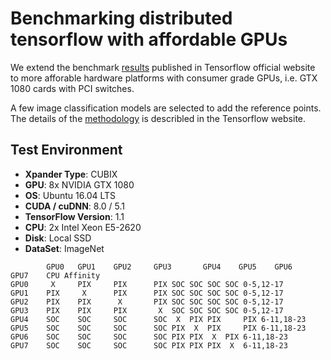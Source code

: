 # Benchmarking distributed tensorflow with affordable GPUs
We extend the benchmark [results](https://www.tensorflow.org/performance/benchmarks) published in Tensorflow official website to more afforable hardware platforms with consumer grade GPUs, i.e. GTX 1080 cards with PCI switches.  

A few image classification models are selected to add the reference points. The details of the [methodology](https://www.tensorflow.org/performance/benchmarks#methodology) is describled in the Tensorflow website.

## Test Environment
* **Xpander Type**: CUBIX
* **GPU**: 8x NVIDIA GTX 1080
* **OS**: Ubuntu 16.04 LTS
* **CUDA / cuDNN**: 8.0 / 5.1
* **TensorFlow Version**: 1.1
* **CPU**: 2x Intel Xeon E5-2620
* **Disk**: Local SSD
* **DataSet**: ImageNet

```	    
        GPU0   GPU1    GPU2     GPU3       GPU4    GPU5    GPU6    GPU7    CPU Affinity
GPU0	 X     PIX     PIX      PIX	SOC	SOC	SOC	SOC	0-5,12-17
GPU1	PIX     X      PIX      PIX	SOC	SOC	SOC	SOC	0-5,12-17
GPU2	PIX    PIX      X       PIX	SOC	SOC	SOC	SOC	0-5,12-17
GPU3	PIX    PIX     PIX       X 	SOC	SOC	SOC	SOC	0-5,12-17
GPU4	SOC    SOC     SOC      SOC	 X 	PIX	PIX     PIX	6-11,18-23
GPU5	SOC    SOC     SOC      SOC	PIX	 X 	PIX     PIX	6-11,18-23
GPU6	SOC    SOC     SOC      SOC	PIX	PIX	 X 	PIX	6-11,18-23
GPU7	SOC    SOC     SOC      SOC	PIX	PIX	PIX	 X 	6-11,18-23 
```
